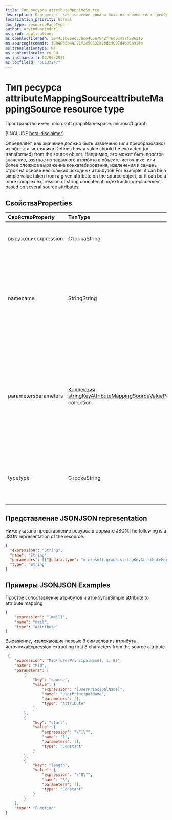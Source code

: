 ```yaml
---
title: Тип ресурса attributeMappingSource
description: Определяет, как значение должно быть извлечено (или преобразовано) из объекта-источника.
localization_priority: Normal
doc_type: resourcePageType
author: ArvindHarinder1
ms.prod: applications
ms.openlocfilehash: 50443eb85ed87bce466e7842f46d0c457f28e216
ms.sourcegitcommit: 1004835b44271f2e50332a1bdc9097d4b06a914a
ms.translationtype: MT
ms.contentlocale: ru-RU
ms.lasthandoff: 02/06/2021
ms.locfileid: "50133247"
---
```

# <a name="attributemappingsource-resource-type"></a><span data-ttu-id="f46e6-103">Тип ресурса attributeMappingSource</span><span class="sxs-lookup"><span data-stu-id="f46e6-103">attributeMappingSource resource type</span></span>

<span data-ttu-id="f46e6-104">Пространство имен: microsoft.graph</span><span class="sxs-lookup"><span data-stu-id="f46e6-104">Namespace: microsoft.graph</span></span>

[!INCLUDE [beta-disclaimer](../../includes/beta-disclaimer.md)]

<span data-ttu-id="f46e6-105">Определяет, как значение должно быть извлечено (или преобразовано) из объекта-источника.</span><span class="sxs-lookup"><span data-stu-id="f46e6-105">Defines how a value should be extracted (or transformed) from the source object.</span></span> <span data-ttu-id="f46e6-106">Например, это может быть простое значение, взятное из заданного атрибута в объекте-источнике, или более сложное выражение конкатебирования, извлечения и замены строк на основе нескольких исходных атрибутов.</span><span class="sxs-lookup"><span data-stu-id="f46e6-106">For example, it can be a simple value taken from a given attribute on the source object, or it can be a more complex expression of string concatenation/extraction/replacement based on several source attributes.</span></span>

## <a name="properties"></a><span data-ttu-id="f46e6-107">Свойства</span><span class="sxs-lookup"><span data-stu-id="f46e6-107">Properties</span></span>

| <span data-ttu-id="f46e6-108">Свойство</span><span class="sxs-lookup"><span data-stu-id="f46e6-108">Property</span></span>              | <span data-ttu-id="f46e6-109">Тип</span><span class="sxs-lookup"><span data-stu-id="f46e6-109">Type</span></span>                      | <span data-ttu-id="f46e6-110">Описание</span><span class="sxs-lookup"><span data-stu-id="f46e6-110">Description</span></span>               |
|:----------------------|:--------------------------|:--------------------------|
|<span data-ttu-id="f46e6-111">выражение</span><span class="sxs-lookup"><span data-stu-id="f46e6-111">expression</span></span>             |<span data-ttu-id="f46e6-112">Строка</span><span class="sxs-lookup"><span data-stu-id="f46e6-112">String</span></span>                     |<span data-ttu-id="f46e6-113">Эквивалентное выражение, представление этого **объекта attributeMappingSource.**</span><span class="sxs-lookup"><span data-stu-id="f46e6-113">Equivalent expression representation of this **attributeMappingSource** object.</span></span>|
|<span data-ttu-id="f46e6-114">name</span><span class="sxs-lookup"><span data-stu-id="f46e6-114">name</span></span>                   |<span data-ttu-id="f46e6-115">String</span><span class="sxs-lookup"><span data-stu-id="f46e6-115">String</span></span>                     |<span data-ttu-id="f46e6-116">Параметр name источника сопоставления.</span><span class="sxs-lookup"><span data-stu-id="f46e6-116">Name parameter of the mapping source.</span></span> <span data-ttu-id="f46e6-117">В зависимости **от** значения свойства типа это может быть имя функции, имя атрибута источника или постоянное значение, которое необходимо использовать.</span><span class="sxs-lookup"><span data-stu-id="f46e6-117">Depending on the **type** property value, this can be the name of the function, the name of the source attribute, or a constant value to be used.</span></span> |
|<span data-ttu-id="f46e6-118">parameters</span><span class="sxs-lookup"><span data-stu-id="f46e6-118">parameters</span></span>             |<span data-ttu-id="f46e6-119">[Коллекция stringKeyAttributeMappingSourceValuePair](synchronization-stringkeyattributemappingsourcevaluepair.md)</span><span class="sxs-lookup"><span data-stu-id="f46e6-119">[stringKeyAttributeMappingSourceValuePair](synchronization-stringkeyattributemappingsourcevaluepair.md) collection</span></span> | <span data-ttu-id="f46e6-120">Если этот объект представляет функцию, перечисляет параметры функции.</span><span class="sxs-lookup"><span data-stu-id="f46e6-120">If this object represents a function, lists function parameters.</span></span> <span data-ttu-id="f46e6-121">Параметры состоят из **самих объектов attributeMappingSource,** что позволяет использовать сложные выражения.</span><span class="sxs-lookup"><span data-stu-id="f46e6-121">Parameters consist of **attributeMappingSource** objects themselves, allowing for complex expressions.</span></span> <span data-ttu-id="f46e6-122">Если **тип** не заданной, `Function` это свойство будет пустым или пустым массивом.</span><span class="sxs-lookup"><span data-stu-id="f46e6-122">If **type** is not `Function`, this property will be null/empty array.</span></span> |
|<span data-ttu-id="f46e6-123">type</span><span class="sxs-lookup"><span data-stu-id="f46e6-123">type</span></span>                   | <span data-ttu-id="f46e6-124">Строка</span><span class="sxs-lookup"><span data-stu-id="f46e6-124">String</span></span>                    |<span data-ttu-id="f46e6-125">Тип источника сопоставления атрибутов.</span><span class="sxs-lookup"><span data-stu-id="f46e6-125">The type of this attribute mapping source.</span></span> <span data-ttu-id="f46e6-126">Возможные значения: `Attribute`, `Constant`, `Function`.</span><span class="sxs-lookup"><span data-stu-id="f46e6-126">Possible values are: `Attribute`, `Constant`, `Function`.</span></span> <span data-ttu-id="f46e6-127">Значение по умолчанию: `Attribute`.</span><span class="sxs-lookup"><span data-stu-id="f46e6-127">Default is `Attribute`.</span></span>|

## <a name="json-representation"></a><span data-ttu-id="f46e6-128">Представление JSON</span><span class="sxs-lookup"><span data-stu-id="f46e6-128">JSON representation</span></span>

<span data-ttu-id="f46e6-129">Ниже указано представление ресурса в формате JSON.</span><span class="sxs-lookup"><span data-stu-id="f46e6-129">The following is a JSON representation of the resource.</span></span>

<!-- {
  "blockType": "resource",
  "optionalProperties": [

  ],
  "@odata.type": "microsoft.graph.attributeMappingSource"
}-->

```json
{
  "expression": "String",
  "name": "String",
  "parameters": [{"@odata.type": "microsoft.graph.stringKeyAttributeMappingSourceValuePair"}],
  "type": "String"
}
```

## <a name="json-examples"></a><span data-ttu-id="f46e6-130">Примеры JSON</span><span class="sxs-lookup"><span data-stu-id="f46e6-130">JSON Examples</span></span>

<span data-ttu-id="f46e6-131">Простое сопоставление атрибутов и атрибутов</span><span class="sxs-lookup"><span data-stu-id="f46e6-131">Simple attribute to attribute mapping</span></span>

<!-- {
  "blockType": "resource",
  "optionalProperties": [

  ],
  "@odata.type": "microsoft.graph.attributeMappingSource"
}-->

```json
{
    "expression": "[mail]",
    "name": "mail",
    "type": "Attribute"
}
```

<span data-ttu-id="f46e6-132">Выражение, извлекающие первые 8 символов из атрибута источника</span><span class="sxs-lookup"><span data-stu-id="f46e6-132">Expression extracting first 8 characters from the source attribute</span></span>

<!-- {
  "blockType": "resource",
  "optionalProperties": [

  ],
  "@odata.type": "microsoft.graph.attributeMappingSource"
}-->

```json
 {
    "expression": "Mid([userPrincipalName], 1, 8)",
    "name": "Mid",
    "parameters": [
        {
            "key": "source",
            "value": {
                "expression": "[userPrincipalName]",
                "name": "userPrincipalName",
                "parameters": [],
                "type": "Attribute"
            }
        },
        {
            "key": "start",
            "value": {
                "expression": "\"1\"",
                "name": "1",
                "parameters": [],
                "type": "Constant"
            }
        },
        {
            "key": "length",
            "value": {
                "expression": "\"8\"",
                "name": "8",
                "parameters": [],
                "type": "Constant"
            }
        }
    ],
    "type": "Function"
}
```

<!-- uuid: 8fcb5dbc-d5aa-4681-8e31-b001d5168d79
2015-10-25 14:57:30 UTC -->
<!--
{
  "type": "#page.annotation",
  "description": "attributeMappingSource resource",
  "keywords": "",
  "section": "documentation",
  "tocPath": "",
  "suppressions": []
}
-->


